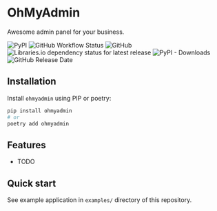 # OhMyAdmin

Awesome admin panel for your business.

![PyPI](https://img.shields.io/pypi/v/ohmyadmin)
![GitHub Workflow Status](https://img.shields.io/github/workflow/status/alex-oleshkevich/ohmyadmin/Lint%20and%20test)
![GitHub](https://img.shields.io/github/license/alex-oleshkevich/ohmyadmin)
![Libraries.io dependency status for latest release](https://img.shields.io/librariesio/release/pypi/ohmyadmin)
![PyPI - Downloads](https://img.shields.io/pypi/dm/ohmyadmin)
![GitHub Release Date](https://img.shields.io/github/release-date/alex-oleshkevich/ohmyadmin)

## Installation

Install `ohmyadmin` using PIP or poetry:

```bash
pip install ohmyadmin
# or
poetry add ohmyadmin
```

## Features

-   TODO

## Quick start

See example application in `examples/` directory of this repository.
